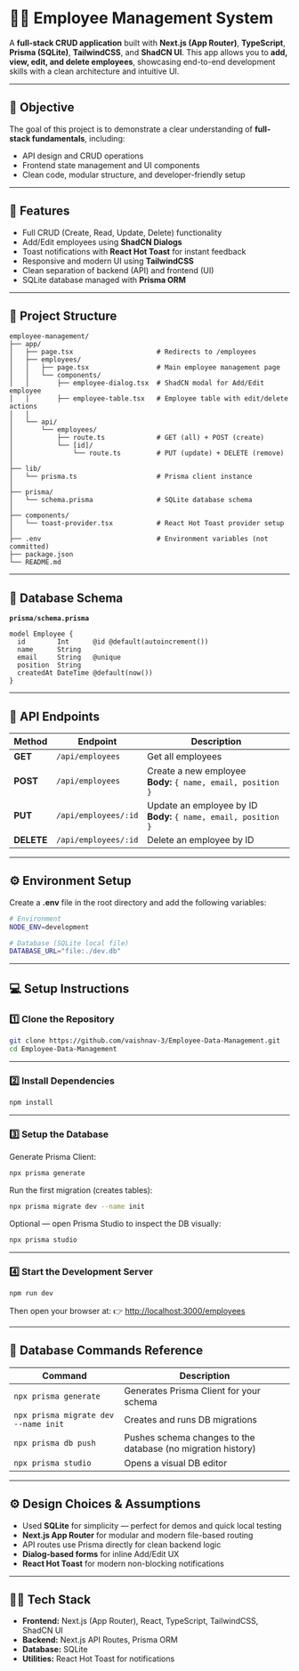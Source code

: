 
# 🧑‍💼 Employee Management System

A **full-stack CRUD application** built with **Next.js (App Router)**, **TypeScript**, **Prisma (SQLite)**, **TailwindCSS**, and **ShadCN UI**.
This app allows you to **add, view, edit, and delete employees**, showcasing end-to-end development skills with a clean architecture and intuitive UI.

---

## 🎯 **Objective**

The goal of this project is to demonstrate a clear understanding of **full-stack fundamentals**, including:

* API design and CRUD operations
* Frontend state management and UI components
* Clean code, modular structure, and developer-friendly setup

---

## 🧩 **Features**

* Full CRUD (Create, Read, Update, Delete) functionality
* Add/Edit employees using **ShadCN Dialogs**
* Toast notifications with **React Hot Toast** for instant feedback
* Responsive and modern UI using **TailwindCSS**
* Clean separation of backend (API) and frontend (UI)
* SQLite database managed with **Prisma ORM**

---

## 📁 **Project Structure**

```
employee-management/
├── app/
│   ├── page.tsx                     # Redirects to /employees
│   ├── employees/
│   │   ├── page.tsx                 # Main employee management page
│   │   └── components/
│   │       ├── employee-dialog.tsx  # ShadCN modal for Add/Edit employee
│   │       ├── employee-table.tsx   # Employee table with edit/delete actions
│   │
│   └── api/
│       └── employees/
│           ├── route.ts             # GET (all) + POST (create)
│           └── [id]/
│               └── route.ts         # PUT (update) + DELETE (remove)
│
├── lib/
│   └── prisma.ts                    # Prisma client instance
│
├── prisma/
│   └── schema.prisma                # SQLite database schema
│
├── components/
│   └── toast-provider.tsx           # React Hot Toast provider setup
│
├── .env                             # Environment variables (not committed)
├── package.json
└── README.md
```

---

## 🧠 **Database Schema**

**`prisma/schema.prisma`**

```prisma
model Employee {
  id        Int      @id @default(autoincrement())
  name      String
  email     String   @unique
  position  String
  createdAt DateTime @default(now())
}
```

---

## 🔗 **API Endpoints**

| Method     | Endpoint             | Description                                                        |
| ---------- | -------------------- | ------------------------------------------------------------------ |
| **GET**    | `/api/employees`     | Get all employees                                                  |
| **POST**   | `/api/employees`     | Create a new employee <br>**Body:** `{ name, email, position }`    |
| **PUT**    | `/api/employees/:id` | Update an employee by ID <br>**Body:** `{ name, email, position }` |
| **DELETE** | `/api/employees/:id` | Delete an employee by ID                                           |

---

## ⚙️ **Environment Setup**

Create a **.env** file in the root directory and add the following variables:

```bash
# Environment
NODE_ENV=development

# Database (SQLite local file)
DATABASE_URL="file:./dev.db"
```

---

## 💻 **Setup Instructions**

### 1️⃣ Clone the Repository

```bash
git clone https://github.com/vaishnav-3/Employee-Data-Management.git
cd Employee-Data-Management
```

---

### 2️⃣ Install Dependencies

```bash
npm install
```

---

### 3️⃣ Setup the Database

Generate Prisma Client:

```bash
npx prisma generate
```

Run the first migration (creates tables):

```bash
npx prisma migrate dev --name init
```

Optional — open Prisma Studio to inspect the DB visually:

```bash
npx prisma studio
```

---

### 4️⃣ Start the Development Server

```bash
npm run dev
```

Then open your browser at:
👉 [http://localhost:3000/employees](http://localhost:3000/employees)

---

## 🧪 **Database Commands Reference**

| Command                              | Description                                                  |
| ------------------------------------ | ------------------------------------------------------------ |
| `npx prisma generate`                | Generates Prisma Client for your schema                      |
| `npx prisma migrate dev --name init` | Creates and runs DB migrations                               |
| `npx prisma db push`                 | Pushes schema changes to the database (no migration history) |
| `npx prisma studio`                  | Opens a visual DB editor                                     |

---

## ⚙️ **Design Choices & Assumptions**

* Used **SQLite** for simplicity — perfect for demos and quick local testing
* **Next.js App Router** for modular and modern file-based routing
* API routes use Prisma directly for clean backend logic
* **Dialog-based forms** for inline Add/Edit UX
* **React Hot Toast** for modern non-blocking notifications

---

## 🧑‍💻 **Tech Stack**

* **Frontend:** Next.js (App Router), React, TypeScript, TailwindCSS, ShadCN UI
* **Backend:** Next.js API Routes, Prisma ORM
* **Database:** SQLite
* **Utilities:** React Hot Toast for notifications
